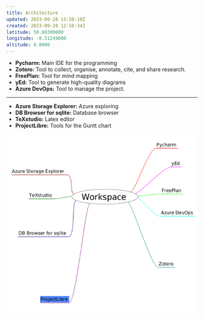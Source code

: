 ```yaml
---
title: Architecture
updated: 2023-09-28 13:58:10Z
created: 2023-09-28 12:56:34Z
latitude: 50.80300000
longitude: -0.51249000
altitude: 0.0000
---
```


- **Pycharm:** Main IDE for the programming
- **Zotero:** Tool to collect, organise, annotate, cite, and share research.
- **FreePlan:** Tool for mind mapping
- **yEd:** Tool to generate high-quality diagrams
- **Azure DevOps:** Tool to manage the project.

* * *

- **Azure Storage Explorer:** Azure exploring
- **DB Browser for sqlite:** Database browser
- **TeXstudio:** Latex editor
- **ProjectLibre:** Tools for the Guntt chart

<img src="../../_resources/Screenshot%20from%202023-09-28%2014-34-16-6.png" alt="Screenshot from 2023-09-28 14-34-16.png" width="526" height="474">